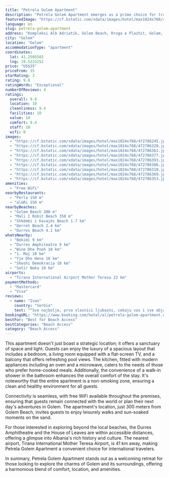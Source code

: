 ```yaml
---
title: "Petrela Golem Apartment"
description: "Petrela Golem Apartment emerges as a prime choice for travelers seeking a blend of comfort and convenience in Golem."
featuredImage: "https://cf.bstatic.com/xdata/images/hotel/max1024x768/472786245.jpg?k=609167186588c8caee811babc9e786b811a22998f4bfd43bcd6f1569c9375056&o=&hp=1"
language: en
slug: petrela-golem-apartment
address: "Kompleksi Alb Adriatik, Golem Beach, Rruga e Plazhit, Golem, Albania, 2504 Golem, Albania"
city: "Golem"
location: "Golem"
accommodationType: "apartment"
coordinates:
  lat: 41.2505503
  lng: 19.5223252
price: "US$35"
priceFrom: 35
starRating: 3
rating: 9.8
ratingWords: "Exceptional"
numberOfReviews: 4
ratings:
  overall: 9.8
  location: 10
  cleanliness: 9.4
  facilities: 10
  value: 10
  comfort: 9.4
  staff: 10
  wifi: 0
images:
  - "https://cf.bstatic.com/xdata/images/hotel/max1024x768/472786245.jpg?k=609167186588c8caee811babc9e786b811a22998f4bfd43bcd6f1569c9375056&o=&hp=1"
  - "https://cf.bstatic.com/xdata/images/hotel/max1024x768/472786320.jpg?k=b251e67512b3b060893903aaf43dbfa8932eb638423000ebeba60805335362a4&o=&hp=1"
  - "https://cf.bstatic.com/xdata/images/hotel/max1024x768/472786361.jpg?k=fde7c1ab950d9b6b7bccc99b465c19f788d690eea42e115aeba65daadd6b2191&o=&hp=1"
  - "https://cf.bstatic.com/xdata/images/hotel/max1024x768/472786377.jpg?k=852920c631b5080fcf601b738c6fa530b62487489d5d75c49b15499f9ea98641&o=&hp=1"
  - "https://cf.bstatic.com/xdata/images/hotel/max1024x768/472786393.jpg?k=c2fe5860f615916bdb0a5276e26cd209f67d40ae09db34884d4e5c7281ac6843&o=&hp=1"
  - "https://cf.bstatic.com/xdata/images/hotel/max1024x768/472786386.jpg?k=f9cc7d27b2bf0b2943b9d609d36d455b96fe7d1bee9e2a79df08521a20b98591&o=&hp=1"
  - "https://cf.bstatic.com/xdata/images/hotel/max1024x768/472786310.jpg?k=6084b5bb2f42152fa42cbf6a1cf45b4e854113876ae43025ce08cb20771fea66&o=&hp=1"
  - "https://cf.bstatic.com/xdata/images/hotel/max1024x768/472786369.jpg?k=380d6a7abea817ad04c5e68b4b237085b6e2e1a0a4dcc3830224c8085b038d33&o=&hp=1"
  - "https://cf.bstatic.com/xdata/images/hotel/max1024x768/472786353.jpg?k=3c94b7a58f0eabc5539d90fb3bbf1528906d7050a9f13d605a8a308daf712b2c&o=&hp=1"
amenities:
  - "Free WiFi"
nearbyRestaurants:
  - "Perla 150 m"
  - "al&Ri 150 m"
nearbyBeaches:
  - "Golem Beach 200 m"
  - "Mali I Robit Beach 350 m"
  - "Shkëmbi i Kavajës Beach 1.7 km"
  - "Qerret Beach 2.4 km"
  - "Durres Beach 4.1 km"
whatsNearby:
  - "Bekimi 9 km"
  - "Durres Amphiteatre 9 km"
  - "Wine Dhe Pooh 10 km"
  - "1. Maj 10 km"
  - "Yje Dhe Hena 10 km"
  - "Sheshi Demokracia 10 km"
  - "Sotir Noka 10 km"
airports:
  - "Tirana International Airport Mother Teresa 23 km"
paymentMethods:
  - "Mastercard"
  - "Visa"
reviews:
  - name: "Ivan"
    country: "Serbia"
    text: "“Sve najbolje, prvo vlasnici ljubazni, cekaju vas i sve objasne i nema uznemiravanja, i ako ima problem resava se..”"
bookingURL: "https://www.booking.com/hotel/al/petrela-golem-apartment.en-gb.html?aid=8035640"
bestFor: "Best for Beach Access"
bestCategories: "Beach Access"
category: "Beach Access"
---
```


This apartment doesn't just boast a strategic location; it offers a sanctuary of space and light. Guests can enjoy the luxury of a spacious layout that includes a bedroom, a living room equipped with a flat-screen TV, and a balcony that offers refreshing pool views. The kitchen, fitted with modern appliances including an oven and a microwave, caters to the needs of those who prefer home-cooked meals. Additionally, the convenience of a walk-in shower in the bathroom enhances the overall comfort of the stay. It's noteworthy that the entire apartment is a non-smoking zone, ensuring a clean and healthy environment for all guests.

Connectivity is seamless, with free WiFi available throughout the premises, ensuring that guests remain connected with the world or plan their next day's adventures in Golem. The apartment's location, just 300 meters from Golem Beach, invites guests to enjoy leisurely walks and sun-soaked moments on the sand.

For those interested in exploring beyond the local beaches, the Durres Amphitheatre and the House of Leaves are within accessible distances, offering a glimpse into Albania's rich history and culture. The nearest airport, Tirana International Mother Teresa Airport, is 41 km away, making Petrela Golem Apartment a convenient choice for international travelers.

In summary, Petrela Golem Apartment stands out as a welcoming retreat for those looking to explore the charms of Golem and its surroundings, offering a harmonious blend of comfort, location, and amenities.